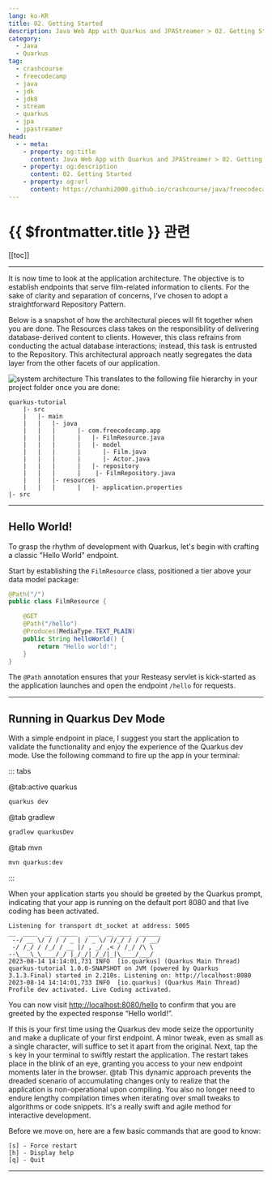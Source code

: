 ```yaml
---
lang: ko-KR
title: 02. Getting Started
description: Java Web App with Quarkus and JPAStreamer > 02. Getting Started
category: 
  - Java
  - Quarkus
tag: 
  - crashcourse
  - freecodecamp
  - java
  - jdk
  - jdk8
  - stream
  - quarkus
  - jpa
  - jpastreamer
head:
  - - meta:
    - property: og:title
      content: Java Web App with Quarkus and JPAStreamer > 02. Getting Started
    - property: og:description
      content: 02. Getting Started
    - property: og:url
      content: https://chanhi2000.github.io/crashcourse/java/freecodecamp-quarkus-jpastreamer/02.html
---
```


# {{ $frontmatter.title }} 관련

[[toc]]

---

It is now time to look at the application architecture. The objective is to establish endpoints that serve film-related information to clients. For the sake of clarity and separation of concerns, I've chosen to adopt a straightforward Repository Pattern.

Below is a snapshot of how the architectural pieces will fit together when you are done. The Resources class takes on the responsibility of delivering database-derived content to clients. However, this class refrains from conducting the actual database interactions; instead, this task is entrusted to the Repository. This architectural approach neatly segregates the data layer from the other facets of our application.

![system architecture](https://lh7-us.googleusercontent.com/-asmOZjUcW5xxmKDziOx8rbzwWyRPbG8qgVuG_0JaRQoHfVhW1RZ0IQG5CMS-kT75J38jL-iGxWDghTwJgj0daYnmMloYV-J71OgiFQ08SI1cF46z8dtdQTY_S0jH8KphQcs74WRPANekiQWuodoxjY)
This translates to the following file hierarchy in your project folder once you are done:

```
quarkus-tutorial 
	|- src
	|   |- main
	|   |   |- java
	|   |   |	   |- com.freecodecamp.app
	|   |   |	   |   |- FilmResource.java
	|   |   |	   |   |- model
	|   |   |	   |      |- Film.java
	|   |   |	   |      |- Actor.java
	|   |   |	   |   |- repository
	|   |   |	   |   	|- FilmRepository.java
	|   |   |- resources
	|   |   |	   |   |- application.properties
|- src
```

---

## Hello World!

To grasp the rhythm of development with Quarkus, let's begin with crafting a classic "Hello World" endpoint.

Start by establishing the `FilmResource` class, positioned a tier above your data model package:

```java
@Path("/")
public class FilmResource { 

	@GET
	@Path("/hello")
	@Produces(MediaType.TEXT_PLAIN)
	public String helloWorld() {
		return "Hello world!";
	}
}
```

The `@Path` annotation ensures that your Resteasy servlet is kick-started as the application launches and open the endpoint `/hello` for requests.

---

## Running in Quarkus Dev Mode

With a simple endpoint in place, I suggest you start the application to validate the functionality and enjoy the experience of the Quarkus dev mode. Use the following command to fire up the app in your terminal:

::: tabs

@tab:active quarkus

```sh
quarkus dev
```

@tab gradlew

```sh
gradlew quarkusDev
```

@tab mvn

```sh
mvn quarkus:dev
```

:::

When your application starts you should be greeted by the Quarkus prompt, indicating that your app is running on the default port 8080 and that live coding has been activated.

```
Listening for transport dt_socket at address: 5005
__  ____  __  _____   ___  __ ____  ______
 --/ __ \/ / / / _ | / _ \/ //_/ / / / __/
 -/ /_/ / /_/ / __ |/ , _/ ,< / /_/ /\ \
--\___\_\____/_/ |_/_/|_/_/|_|\____/___/
2023-08-14 14:14:01,731 INFO  [io.quarkus] (Quarkus Main Thread) quarkus-tutorial 1.0.0-SNAPSHOT on JVM (powered by Quarkus 3.1.3.Final) started in 2.210s. Listening on: http://localhost:8080
2023-08-14 14:14:01,733 INFO  [io.quarkus] (Quarkus Main Thread) Profile dev activated. Live Coding activated.
```

You can now visit [http://localhost:8080/hello](http://localhost:8080/hello) to confirm that you are greeted by the expected response “Hello world!”.

If this is your first time using the Quarkus dev mode seize the opportunity and make a duplicate of your first endpoint. A minor tweak, even as small as a single character, will suffice to set it apart from the original. Next, tap the <kbd>s</kbd> key in your terminal to swiftly restart the application. The restart takes place in the blink of an eye, granting you access to your new endpoint moments later in the browser.
@tab
This dynamic approach prevents the dreaded scenario of accumulating changes only to realize that the application is non-operational upon compiling. You also no longer need to endure lengthy compilation times when iterating over small tweaks to algorithms or code snippets. It's a really swift and agile method for interactive development.

Before we move on, here are a few basic commands that are good to know:

```
[s] - Force restart
[h] - Display help
[q] - Quit
```

---

<TagLinks />
